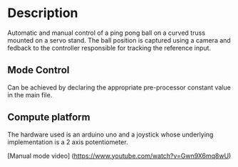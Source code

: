 # Description

Automatic and manual control of a ping pong ball on a curved truss mounted on a servo stand. The ball position is captured using
a camera and fedback to the controller responsible for tracking the reference input.

## Mode Control

Can be achieved by declaring the appropriate pre-processor constant value in the main file.

## Compute platform

The hardware used is an arduino uno and a joystick whose underlying implementation is a 2 axis potentiometer.

[Manual mode video] (https://www.youtube.com/watch?v=Gwn9X6mq8wU)
